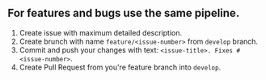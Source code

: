 ## For features and bugs use the same pipeline.

1. Create issue with maximum detailed description.
2. Create brunch with name `feature/<issue-number>` from `develop` branch.
3. Commit and push your changes with text: `<issue-title>. Fixes #<issue-number>`.
4. Create Pull Request from you're feature branch into `develop`.

